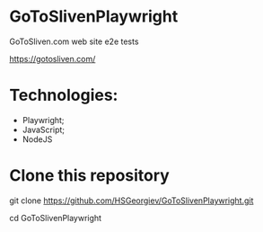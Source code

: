 # GoToSlivenPlaywright
GoToSliven.com web site e2e tests

https://gotosliven.com/

# Technologies:
- Playwright;
- JavaScript;
- NodeJS

# Clone this repository
git clone https://github.com/HSGeorgiev/GoToSlivenPlaywright.git

cd GoToSlivenPlaywright
